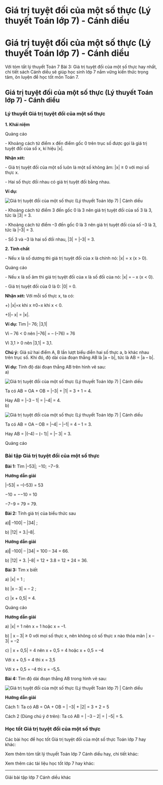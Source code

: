 # Giá trị tuyệt đối của một số thực (Lý thuyết Toán lớp 7) - Cánh diều

# Giá trị tuyệt đối của một số thực (Lý thuyết Toán lớp 7) - Cánh diều

Với tóm tắt lý thuyết Toán 7 Bài 3: Giá trị tuyệt đối của một số thực hay nhất, chi tiết sách Cánh diều sẽ giúp học sinh lớp 7 nắm vững kiến thức trọng tâm, ôn luyện để học tốt môn Toán 7.

## Giá trị tuyệt đối của một số thực (Lý thuyết Toán lớp 7) - Cánh diều

### **Lý thuyết Giá trị tuyệt đối của một số thực**

**1\. Khái niệm**

Quảng cáo

\- Khoảng cách từ điểm x đến điểm gốc 0 trên trục số được gọi là giá trị tuyệt đối của số x, kí hiệu |x|.

**Nhận xét:**

\- Giá trị tuyệt đối của một số luôn là một số không âm: |x| ≥ 0 với mọi số thực x.

\- Hai số thực đối nhau có giá trị tuyệt đối bằng nhau.

**Ví dụ:**

![Giá trị tuyệt đối của một số thực \(Lý thuyết Toán lớp 7\) | Cánh diều](https://vietjack.com/toan-7-cd/images/ly-thuyet-bai-3-gia-tri-tuyet-doi-cua-mot-so-thuc-162416.PNG)

\- Khoảng cách từ điểm 3 đến gốc 0 là 3 nên giá trị tuyệt đối của số 3 là 3, tức là |3| = 3.

\- Khoảng cách từ điểm –3 đến gốc 0 là 3 nên giá trị tuyệt đối của số –3 là 3, tức là |–3| = 3.

\- Số 3 và –3 là hai số đối nhau, |3| = |–3| = 3.

**2\. Tính chất**

\- Nếu x là số dương thì giá trị tuyệt đối của x là chính nó: |x| = x (x > 0).

Quảng cáo

\- Nếu x là số âm thì giá trị tuyệt đối của x là số đối của nó: |x| = – x (x < 0).

\- Giá trị tuyệt đối của 0 là 0: |0| = 0.

**Nhận xét:** Với mỗi số thực x, ta có: 

+) |x|=x khi x ≥0−x khi x < 0.

+)|– x| = |x|.

**Ví dụ:** Tìm |– 76; |3,1|

Vì – 76 < 0 nên |–76| = – (–76) = 76

Vì 3,1 > 0 nên |3,1| = 3,1.

**Chú ý:** Giả sử hai điểm A, B lần lượt biểu diễn hai số thực a, b khác nhau trên trục số. Khi đó, độ dài của đoạn thẳng AB là |a – b|, tức là AB = |a – b|.

**Ví dụ:** Tính độ dài đoạn thẳng AB trên hình vẽ sau:  
a)

![Giá trị tuyệt đối của một số thực \(Lý thuyết Toán lớp 7\) | Cánh diều](https://vietjack.com/toan-7-cd/images/ly-thuyet-bai-3-gia-tri-tuyet-doi-cua-mot-so-thuc-162417.PNG)

Ta có AB = OA + OB = |–3| + |1| = 3 + 1 = 4.

Hay AB = |–3 – 1| = |–4| = 4.  
b)

![Giá trị tuyệt đối của một số thực \(Lý thuyết Toán lớp 7\) | Cánh diều](https://vietjack.com/toan-7-cd/images/ly-thuyet-bai-3-gia-tri-tuyet-doi-cua-mot-so-thuc-162418.PNG)

Ta có AB = OA – OB = |–4| – |–1| = 4 – 1 = 3.

Hay AB = |(–4) – (– 1)| = |– 3| = 3.

Quảng cáo

### **Bài tập Giá trị tuyệt đối của một số thực**

**Bài 1:** Tìm |–53|; −10; −7−9.

**Hướng dẫn giải**

|–53| = –(–53) = 53

−10 = −−10 = 10

−7−9 = 79 = 79.

**Bài 2:** Tính giá trị của biểu thức sau

a)**|** –100| – |34| ;

b) |12| + 3.|–8|.

**Hướng dẫn giải**

a)**|** –100| – |34| = 100 – 34 = 66.

b) |12| + 3. |–8| = 12 + 3.8 = 12 + 24 = 36.

**Bài 3:** Tìm x biết 

a) |x| = 1 ;

b) |x – 3| = – 2 ;

c) |x + 0,5| = 4.

Quảng cáo

**Hướng dẫn giải**

a) |x| = 1 nên x = 1 hoặc x = –1.

b) | x – 3| ≥ 0 với mọi số thực x, nên không có số thực x nào thỏa mãn | x – 3| = –2

c) | x + 0,5| = 4 nên x + 0,5 = 4 hoặc x + 0,5 = –4

Với x + 0,5 = 4 thì x = 3,5

Với x + 0,5 = –4 thì x = –5,5.

**Bài 4:** Tìm độ dài đoạn thẳng AB trong hình vẽ sau:

![Giá trị tuyệt đối của một số thực \(Lý thuyết Toán lớp 7\) | Cánh diều](https://vietjack.com/toan-7-cd/images/ly-thuyet-bai-3-gia-tri-tuyet-doi-cua-mot-so-thuc-162419.PNG)

**Hướng dẫn giải**

Cách 1: Ta có AB = OA + OB = | –3| + |2| = 3 + 2 = 5

Cách 2 (Dùng chú ý ở trên): Ta có AB = | –3 – 2| = | –5| = 5.

### **Học tốt Giá trị tuyệt đối của một số thực**

Các bài học để học tốt Giá trị tuyệt đối của một số thực Toán lớp 7 hay khác:

Xem thêm tóm tắt lý thuyết Toán lớp 7 Cánh diều hay, chi tiết khác:

Xem thêm các tài liệu học tốt lớp 7 hay khác:

* * *

Giải bài tập lớp 7 Cánh diều khác

